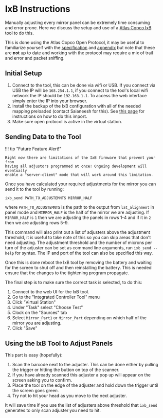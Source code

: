 # IxB Instructions

Manually adjusting every mirror panel can be extremely time consuming and error prone.
Here we discuss the setup and use of a [Atlas Copco IxB](https://www.atlascopco.com/en-us/itba/industry-solutions/tighteningsolutionsandservices/tensor-ixb) tool to do this.

This is done using the Atlas Copco Open Protocol, it may be useful to familiarize yourself with the [specification](./pdfs/OpenProtocol_Specification_R_2.20.1.pdf) and [appendix](./pdfs/OpenProtocol_Appendix_SW_3.10.pdf) but note that these are **not** up to date and working with the protocol may require a mix of trail and error and packet sniffing.

## Initial Setup

1. Connect to the tool, this can be done via wifi or USB. If you connect via USB the IP will be `168.254.1.1`, if you connect to the tool's local wifi network the IP should be `192.168.1.1`. To access the web interface simply enter the IP into your browser.
2. Install the backup of the IxB configuration with all of the needed mapping preloaded (contact Saianeesh for this). See [this page](https://picontent.atlascopco.com/cont/external/short/html/IXB_Software/en-US/1419699508326801702027.html_) for instructions on how to do this import.
3. Make sure open protocol is active in the virtual station.

## Sending Data to the Tool

!!! tip "Future Feature Alert!"

    Right now there are limitations of the IxB firmware that prevent your from
    having all adjustors programmed at once! Ongoing development will eventually
    enable a "server-client" mode that will work around this limitation.

Once you have calculated your required adjustments for the mirror you can send it to the tool by running:

```
ixb_send PATH_TO_ADJUSTEMNTS MIRROR_HALF
```

where `PATH_TO_ADJUSTEMNTS` is the path to the output from `lat_alignment` in panel mode
and `MIRROR_HALF` is the half of the mirror we are adjusting.
If `MIRROR_HALF` is `1` then we are adjusting the panels in rows 1-4 and if it in `2`
then we are adjusting rows 5-9.

This command will also print out a list of adjusters above the adjustment threshold,
it is useful to take note of this so you can skip areas that don't need adjusting.
The adjustment threshold and the number of microns per turn of the adjuster can be set as
command line arguments, run `ixb_send --help` for syntax. The IP and port of the tool
can also be specified this way.

Once this is done reboot the IxB tool by removing the battery and waiting for the screen to shut off
and then reinstalling the battery. This is needed ensure that the changes to the tightening program propagate.

The final step is to make sure the correct task is selected, to do this:

1. Connect to the web UI for the IxB tool.
2. Go to the "Integrated Controller Tool" menu
3. Click "Virtual Station"
4. Under "Task" select "Choose Test"
5. Clock on the "Sources" tab
6. Select `Mirror_Part1` or `Mirror_Part` depending on which half of the mirror you are adjusting.
7. Click "Save"

## Using the IxB Tool to Adjust Panels

This part is easy (hopefully):

1. Scan the barcode next to the adjuster. This can be done either by pulling the trigger or hitting the button on top of the scanner.
2. If you have already scanned this adjuster a pop up will appear on the screen asking you to confirm.
3. Place the tool on the edge of the adjuster and hold down the trigger until the screen goes green.
4. Try not to hit your head as you move to the next adjuster.

It will save time if you use the list of adjusters above threshold that `ixb_send` generates to only scan adjuster you need to hit.
